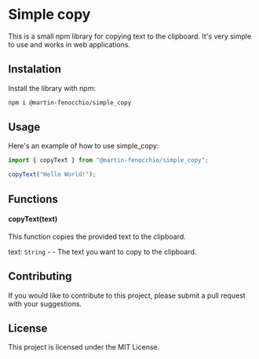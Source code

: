 # Simple copy

This is a small npm library for copying text to the clipboard. It's very simple to use and works in web applications.

## Instalation

Install the library with npm:

```bash
npm i @martin-fenocchio/simple_copy
```

## Usage

Here's an example of how to use simple_copy:

```javascript
import { copyText } from "@martin-fenocchio/simple_copy";

copyText("Hello World!");
```

## Functions

#### copyText(text)

This function copies the provided text to the clipboard.

text: `String` - - The text you want to copy to the clipboard.

## Contributing

If you would like to contribute to this project, please submit a pull request with your suggestions.

## License

This project is licensed under the MIT License.
